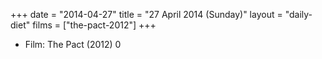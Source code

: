 +++
date = "2014-04-27"
title = "27 April 2014 (Sunday)"
layout = "daily-diet"
films = ["the-pact-2012"]
+++


* Film: The Pact (2012) 0
